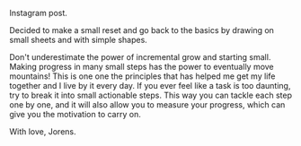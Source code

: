 Instagram post.

Decided to make a small reset and go back to the basics by drawing on small sheets and with simple shapes.

Don't underestimate the power of incremental grow and starting small. Making progress in many small steps has the power to eventually move mountains! This is one one the principles that has helped me get my life together and I live by it every day. If you ever feel like a task is too daunting, try to break it into small actionable steps. This way you can tackle each step one by one, and it will also allow you to measure your progress, which can give you the motivation to carry on.

With love, Jorens.
